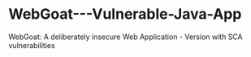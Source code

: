 # WebGoat---Vulnerable-Java-App
WebGoat: A deliberately insecure Web Application - Version with SCA vulnerabilities 
